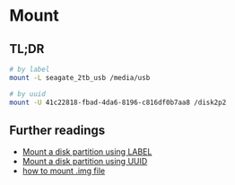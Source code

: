 # Mount

## TL;DR

```sh
# by label
mount -L seagate_2tb_usb /media/usb

# by uuid
mount -U 41c22818-fbad-4da6-8196-c816df0b7aa8 /disk2p2
```

## Further readings

- [Mount a disk partition using LABEL]
- [Mount a disk partition using UUID]
- [how to mount .img file]

[how to mount .img file]: https://www.linuxquestions.org/questions/linux-general-1/how-to-mount-img-file-882386/#post4366162
[mount a disk partition using label]: https://www.cyberciti.biz/faq/rhel-centos-debian-fedora-mount-partition-label/
[mount a disk partition using uuid]: https://www.cyberciti.biz/faq/linux-finding-using-uuids-to-update-fstab/
